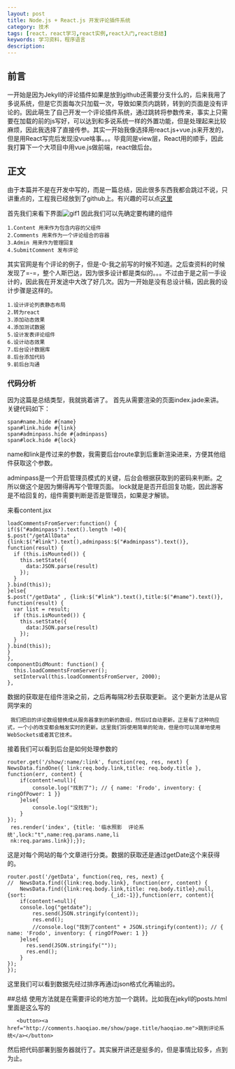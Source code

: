 ```yaml
---
layout: post
title: Node.js + React.js 开发评论插件系统
category: 技术
tags: [react，react学习,react实例,react入门,react总结]
keywords: 学习资料，程序语言
description: 
---
```


## 前言

一开始是因为Jekyll的评论插件如果是放到github还需要分支什么的，后来我用了多说系统，但是它页面每次只加载一次，导致如果页内跳转，转到的页面是没有评论的。因此萌生了自己开发一个评论插件系统，通过跳转将参数传来，事实上只需要在加载的前的js写好，可以达到和多说系统一样的外置功能，但是处理起来比较麻烦，因此我选择了直接传参。其实一开始我像选择用react.js+vue.js来开发的，但是用React写完后发现没vue啥事。。。毕竟同是view层，React用的顺手，因此我打算下一个大项目中用vue.js做前端，react做后台。

## 正文

由于本篇并不是在开发中写的，而是一篇总结，因此很多东西我都会跳过不说，只讲重点的，工程我已经放到了github上。有兴趣的可以点[这里](https://github.com/linshuizhaoying/commets.haoqiao.me)

首先我们来看下界面![gif1](http://7s1say.com1.z0.glb.clouddn.com//test.gif)
因此我们可以先确定要构建的组件
    
    1.Content 用来作为包含内容的父组件
    2.Comments 用来作为一个评论组合的容器
    3.Admin 用来作为管理回复
    4.SubmitComment 发布评论
    
其实官网是有个评论的例子，但是-0-我之前写的时候不知道。之后查资料的时候发现了=-=，整个人斯巴达，因为很多设计都是类似的。。。不过由于是之前一手设计的，因此我在开发途中大改了好几次。因为一开始是没有总设计稿，因此我的设计步骤是这样的。
    
    1.设计评论列表静态布局
    2.转为react
    3.添加动态效果
    4.添加测试数据
    5.设计发表评论组件
    6.设计动态效果
    7.后台设计数据库
    8.后台添加代码
    9.前后台沟通
    
### 代码分析
因为这篇是总结类型，我就挑着讲了。
首先从需要渲染的页面index.jade来讲。关键代码如下：
    
    span#name.hide #{name}
    span#link.hide #{link}
    span#adminpass.hide #{adminpass}
    span#lock.hide #{lock}
    
name和link是传过来的参数，我需要后台route拿到后重新渲染进来，方便其他组件获取这个参数。

adminpass是一个开启管理员模式的关键，后台会根据获取到的密码来判断。之所以做这个是因为懒得再写个管理页面。
lock就是是否开启回复功能，因此游客是不给回复的，组件需要判断是否是管理员，如果是才解锁。

来看content.jsx

    loadCommentsFromServer:function() {
	if($("#adminpass").text().length !=0){
    $.post("/getAllData" , {link:$("#link").text(),adminpass:$("#adminpass").text()}, function(result) {
      if (this.isMounted()) {
        this.setState({
          data:JSON.parse(result)
        });
      }
    }.bind(this));
	}else{
    $.post("/getData" , {link:$("#link").text(),title:$("#name").text()}, function(result) {
      var list = result;
      if (this.isMounted()) {
        this.setState({
          data:JSON.parse(result)
        });
      }
    }.bind(this));
	}
    },
    componentDidMount: function() {
      this.loadCommentsFromServer();
      setInterval(this.loadCommentsFromServer, 2000);
    },
    
 数据的获取是在组件渲染之前，之后再每隔2秒去获取更新。
 这个更新方法是从官网学来的
 
     我们把旧的评论数组替换成从服务器拿到的新的数组，然后UI自动更新。正是有了这种响应式，一个小的改变都会触发实时的更新。这里我们将使用简单的轮询，但是你可以简单地使用WebSockets或者其它技术。

接着我们可以看到后台是如何处理参数的

    router.get('/show/:name/:link', function(req, res, next) {
	NewsData.findOne({ link:req.body.link,title: req.body.title }, function(err, content) {
		if(content!=null){
			console.log("找到了"); // { name: 'Frodo', inventory: { ringOfPower: 1 }}
		}else{
			console.log("没找到");
		}
	});
     res.render('index', {title: '临水照影  评论系统',lock:"t",name:req.params.name,li
     nk:req.params.link});});
这是对每个网站的每个文章进行分类。数据的获取还是通过getDate这个来获得的。

    router.post('/getData', function(req, res, next) {
    //	NewsData.find({link:req.body.link}, function(err, content) {
    	NewsData.find({link:req.body.link,title: req.body.title},null,{sort:                           {_id:-1}},function(err, content){  
		if(content!=null){
		console.log("getdate");
			res.send(JSON.stringify(content));
			res.end();
			//console.log("找到了content" + JSON.stringify(content)); // { name: 'Frodo', inventory: { ringOfPower: 1 }}
		}else{
		  res.send(JSON.stringify(""));
		  res.end();
		}
	});
    });
    
这里我们可以看到数据先经过排序再通过json格式化再输出的。

##总结
使用方法就是在需要评论的地方加一个跳转。比如我在jekyll的posts.html里面是这么写的
    
       <button><a href="http://comments.haoqiao.me/show/page.title/haoqiao.me">跳到评论系统</a></button>
       
然后把代码部署到服务器就行了。其实展开讲还是挺多的，但是事情比较多，点到为止。

 